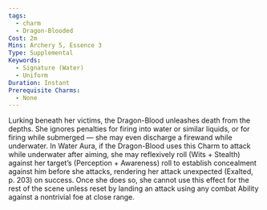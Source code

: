 ```yaml
---
tags:
  - charm
  - Dragon-Blooded
Cost: 2m
Mins: Archery 5, Essence 3
Type: Supplemental
Keywords:
  - Signature (Water)
  - Uniform
Duration: Instant
Prerequisite Charms:
  - None
---
```

Lurking beneath her victims, the Dragon-Blood unleashes death from the depths. She ignores penalties for firing into water or similar liquids, or for firing while submerged — she may even discharge a firewand while underwater. In Water Aura, if the Dragon-Blood uses this Charm to attack while underwater after aiming, she may reflexively roll (Wits + Stealth) against her target’s (Perception + Awareness) roll to establish concealment against him before she attacks, rendering her attack unexpected (Exalted, p. 203) on success. Once she does so, she cannot use this effect for the rest of the scene unless reset by landing an attack using any combat Ability against a nontrivial foe at close range.